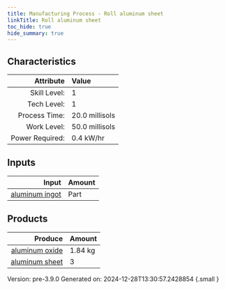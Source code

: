 ```yaml
---
title: Manufacturing Process - Roll aluminum sheet
linkTitle: Roll aluminum sheet
toc_hide: true
hide_summary: true
---
```



## Characteristics

| Attribute      | Value |
|--------:|:------|
|Skill Level:|1|
|Tech Level:|1|
|Process Time:|20.0 millisols|
|Work Level:|50.0 millisols|
|Power Required:|0.4 kW/hr|

## Inputs

| Input      | Amount |
|--------:|:------|
|[aluminum ingot](/docs/definitions/part/aluminum-ingot)|Part|2|

## Products


| Produce      | Amount |
|--------:|:------|
|[aluminum oxide](/docs/definitions/resource/aluminum-oxide)|1.84 kg|
|[aluminum sheet](/docs/definitions/part/aluminum-sheet)|3|


Version: pre-3.9.0 Generated on: 2024-12-28T13:30:57.2428854
{.small }

